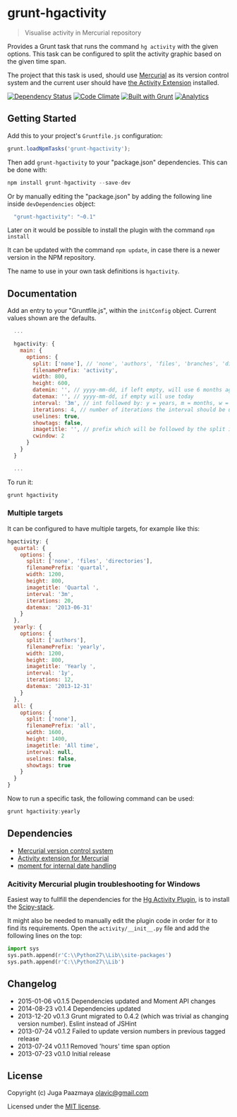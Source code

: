 # grunt-hgactivity

> Visualise activity in Mercurial repository

Provides a Grunt task that runs the command `hg activity` with the given options.
This task can be configured to split the activity graphic based on the given time span.

The project that this task is used, should use [Mercurial](http://mercurial.selenic.com/) as
its version control system and the current user should have
[the Activity Extension](http://mercurial.selenic.com/wiki/ActivityExtension) installed.

[![Dependency Status](https://img.shields.io/gemnasium/paazmaya/grunt-hgactivity.svg?style=flat-square)](https://gemnasium.com/paazmaya/grunt-hgactivity)
[![Code Climate](https://img.shields.io/codeclimate/github/paazmaya/grunt-hgactivity.svg?style=flat-square)](https://codeclimate.com/github/paazmaya/grunt-hgactivity)
[![Built with Grunt](http://img.shields.io/badge/Grunt-0.4-blue.svg?style=flat-square)](http://gruntjs.com/)
[![Analytics](https://ga-beacon.appspot.com/UA-2643697-15/grunt-hgactivity/index?flat)](https://github.com/igrigorik/ga-beacon)

## Getting Started

Add this to your project's `Gruntfile.js` configuration:

```js
grunt.loadNpmTasks('grunt-hgactivity');
```

Then add `grunt-hgactivity` to your "package.json" dependencies. This can be done with:

```js
npm install grunt-hgactivity --save-dev
```

Or by manually editing the "package.json" by adding the following line inside `devDependencies` object:

```js
  "grunt-hgactivity": "~0.1"
```

Later on it would be possible to install the plugin with the command `npm install`

It can be updated with the command `npm update`, in case there is a newer version in the NPM repository.

The name to use in your own task definitions is `hgactivity`.


## Documentation

Add an entry to your "Gruntfile.js", within the `initConfig` object.
Current values shown are the defaults.

```js
  ...

  hgactivity: {
    main: {
      options: {
        split: ['none'], // 'none', 'authors', 'files', 'branches', 'directories',
        filenamePrefix: 'activity',
        width: 800,
        height: 600,
        datemin: '', // yyyy-mm-dd, if left empty, will use 6 months ago
        datemax: '', // yyyy-mm-dd, if empty will use today
        interval: '3m', // int followed by: y = years, m = months, w = weeks, d = days
        iterations: 4, // number of iterations the interval should be useds
        uselines: true,
        showtags: false,
        imagetitle: '', // prefix which will be followed by the split if not none and time span
        cwindow: 2
      }
    }
  }

  ...
```

To run it:

```js
grunt hgactivity
```

### Multiple targets

It can be configured to have multiple targets, for example like this:

```js
hgactivity: {
  quartal: {
    options: {
      split: ['none', 'files', 'directories'],
      filenamePrefix: 'quartal',
      width: 1200,
      height: 800,
      imagetitle: 'Quartal ',
      interval: '3m',
      iterations: 20,
      datemax: '2013-06-31'
    }
  },
  yearly: {
    options: {
      split: ['authors'],
      filenamePrefix: 'yearly',
      width: 1200,
      height: 800,
      imagetitle: 'Yearly ',
      interval: '1y',
      iterations: 12,
      datemax: '2013-12-31'
    }
  },
  all: {
    options: {
      split: ['none'],
      filenamePrefix: 'all',
      width: 1600,
      height: 1400,
      imagetitle: 'All time',
      interval: null,
      uselines: false,
      showtags: true
    }
  }
}
```

Now to run a specific task, the following command can be used:

```js
grunt hgactivity:yearly
```

## Dependencies

 * [Mercurial version control system](http://mercurial.selenic.com/)
 * [Activity extension for Mercurial](http://mercurial.selenic.com/wiki/ActivityExtension)
 * [moment for internal date handling](http://momentjs.com/)

### Acitivity Mercurial plugin troubleshooting for Windows

Easiest way to fullfill the dependencies for the
[Hg Activity Plugin](http://labs.freehackers.org/projects/hgactivity/wiki), is to
install the [Scipy-stack](http://www.lfd.uci.edu/~gohlke/pythonlibs/#scipy-stack "Scipy-stack (experimental) is a meta package that contains numpy-MKL, scipy, matplotlib, ipython, pandas, sympy, nose and many of their dependencies (dateutil, setuptools, gmpy, Pillow, pygments, pyreadline, pytz, statsmodels, tornado").

It might also be needed to manually edit the plugin code in order for it to find its requirements.
Open the `activity/__init__.py` file and add the following lines on the top:

```python
import sys
sys.path.append(r'C:\\Python27\\Lib\\site-packages')
sys.path.append(r'C:\\Python27\\Lib')
```

## Changelog

 * 2015-01-06   v0.1.5    Dependencies updated and Moment API changes
 * 2014-08-23   v0.1.4    Dependencies updated
 * 2013-12-20   v0.1.3    Grunt migrated to 0.4.2 (which was trivial as changing version number). Eslint instead of JSHint
 * 2013-07-24   v0.1.2    Failed to update version numbers in previous tagged release
 * 2013-07-24   v0.1.1    Removed 'hours' time span option
 * 2013-07-23   v0.1.0    Initial release


## License

Copyright (c) Juga Paazmaya <olavic@gmail.com>

Licensed under the [MIT license](LICENSE-MIT).
